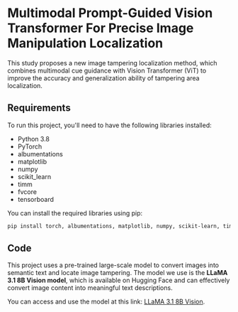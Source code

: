 # Multimodal Prompt-Guided Vision Transformer For Precise Image Manipulation Localization
This study proposes a new image tampering localization method, which combines multimodal cue guidance with Vision Transformer (ViT) to improve the accuracy and generalization ability of tampering area localization.
## Requirements
To run this project, you'll need to have the following libraries installed:
- Python 3.8
- PyTorch
- albumentations
- matplotlib
- numpy
- scikit_learn
- timm
- fvcore
- tensorboard

You can install the required libraries using pip:
```bash
pip install torch, albumentations, matplotlib, numpy, scikit-learn, timm, fvcore, tensorboard
```
## Code

This project uses a pre-trained large-scale model to convert images into semantic text and locate image tampering. The model we use is the **LLaMA 3.1 8B Vision model**, which is available on Hugging Face and can effectively convert image content into meaningful text descriptions.

You can access and use the model at this link: [LLaMA 3.1 8B Vision](https://huggingface.co/qresearch/llama-3.1-8B-vision-378).
